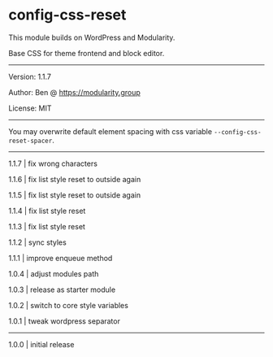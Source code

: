 # config-css-reset

This module builds on WordPress and Modularity.

Base CSS for theme frontend and block editor.

---

Version: 1.1.7

Author: Ben @ https://modularity.group

License: MIT

---

You may overwrite default element spacing with css variable `--config-css-reset-spacer`.

---

1.1.7 | fix wrong characters

1.1.6 | fix list style reset to outside again

1.1.5 | fix list style reset to outside again

1.1.4 | fix list style reset

1.1.3 | fix list style reset

1.1.2 | sync styles 

1.1.1 | improve enqueue method

1.0.4 | adjust modules path

1.0.3 | release as starter module

1.0.2 | switch to core style variables

1.0.1 | tweak wordpress separator <hr>

1.0.0 | initial release
